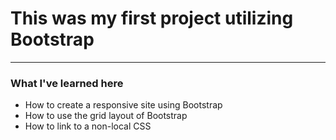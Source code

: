 # This was my first project utilizing Bootstrap
---
### What I've learned here
- How to create a responsive site using Bootstrap
- How to use the grid layout of Bootstrap
- How to link to a non-local CSS
